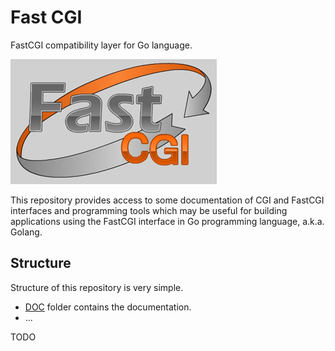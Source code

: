 # Fast CGI

FastCGI compatibility layer for Go language.

![FastCGI Logotype](img/Logo_GreyBg_330x200.png)

This repository provides access to some documentation of CGI and FastCGI 
interfaces and programming tools which may be useful for building applications 
using the FastCGI interface in Go programming language, a.k.a. Golang.

## Structure

Structure of this repository is very simple.

* [DOC](doc) folder contains the documentation.
* ...

TODO
